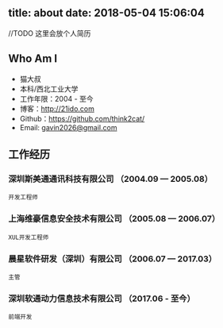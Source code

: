 title: about
date: 2018-05-04 15:06:04
---
//TODO 这里会放个人简历

## Who Am I

 - 猫大叔
 - 本科/西北工业大学
 - 工作年限：2004 - 至今
 - 博客：http://21ido.com
 - Github：https://github.com/think2cat/
 - Email: gavin2026@gmail.com
 
## 工作经历

### 深圳斯美通通讯科技有限公司 （2004.09 — 2005.08）
    开发工程师
### 上海维豪信息安全技术有限公司 （2005.08 — 2006.07）
    XUL开发工程师
### 晨星软件研发（深圳）有限公司 （2006.07 — 2017.03）
    主管
### 深圳软通动力信息技术有限公司 （2017.06 - 至今）
    前端开发
